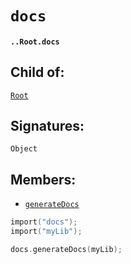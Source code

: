 # `docs`

#### `..Root.docs`

## Child of:

[`Root`](docs..Root.md)

## Signatures:

`Object`

## Members:

- [`generateDocs`](docs..Root.docs.generateDocs.md)

```c
import("docs");
import("myLib");

docs.generateDocs(myLib);
```